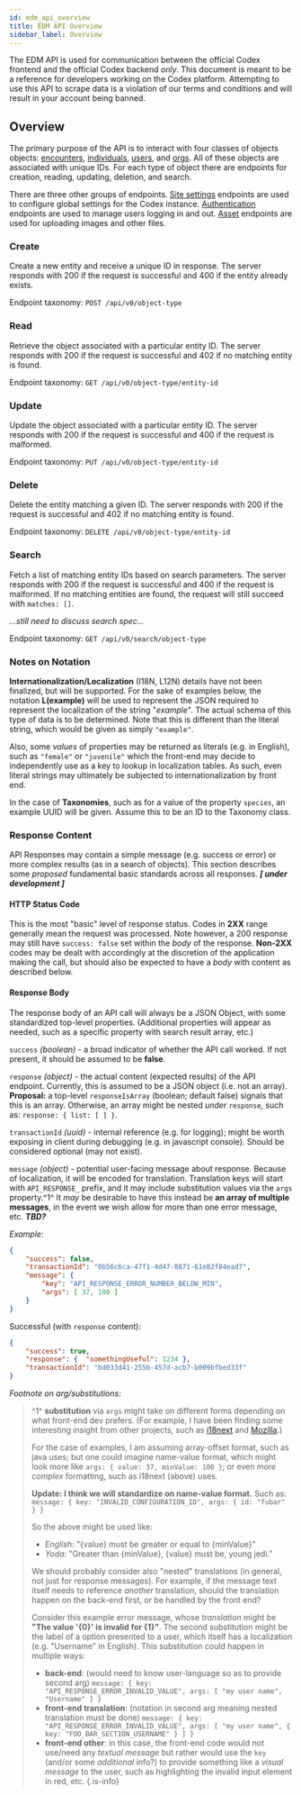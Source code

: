 ```yaml
---
id: edm_api_overview
title: EDM API Overview
sidebar_label: Overview
---
```


The EDM API is used for communication between the official Codex frontend and the official Codex backend _only_. This document is meant to be a reference for developers working on the Codex platform. Attempting to use this API to scrape data is a violation of our terms and conditions and will result in your account being banned. 

## Overview
The primary purpose of the API is to interact with four classes of objects objects: [encounters](/docs/developers/edmapi/encounter), [individuals](/docs/developers/edmapi/individual), [users](/docs/developers/edmapi/user), and [orgs](/docs/developers/edmapi/org). All of these objects are associated with unique IDs. For each type of object there are endpoints for creation, reading, updating, deletion, and search.

There are three other groups of endpoints. [Site settings](/docs/developers/edmapi/site_settings) endpoints are used to configure global settings for the Codex instance. [Authentication](/docs/developers/edmapi/authentication) endpoints are used to manage users logging in and out. [Asset](/docs/developers/edmapi/assets) endpoints are used for uploading images and other files.

### Create
Create a new entity and receive a unique ID in response. The server responds with 200 if the request is successful and 400 if the entity already exists.

Endpoint taxonomy: `POST /api/v0/object-type`

### Read
Retrieve the object associated with a particular entity ID. The server responds with 200 if the request is successful and 402 if no matching entity is found.

Endpoint taxonomy: `GET /api/v0/object-type/entity-id`

### Update
Update the object associated with a particular entity ID. The server responds with 200 if the request is successful and 400 if the request is malformed. 

Endpoint taxonomy: `PUT /api/v0/object-type/entity-id`

### Delete
Delete the entity matching a given ID. The server responds with 200 if the request is successful and 402 if no matching entity is found.

Endpoint taxonomy: `DELETE /api/v0/object-type/entity-id`

### Search
Fetch a list of matching entity IDs based on search parameters. The server responds with 200 if the request is successful and 400 if the request is malformed. If no matching entities are found, the request will still succeed with `matches: []`.

*...still need to discuss search spec...*

Endpoint taxonomy: `GET /api/v0/search/object-type`

### Notes on Notation

**Internationalization/Localization** (I18N, L12N) details have not been finalized, but will be supported.  For the sake of examples below, the notation **L(example)** will be used to represent the JSON required to represent the localization of the string "*example*".  The actual schema of this type of data is to be determined.  Note that this is different than the literal string, which would be given as simply `"example"`.

Also, some *values* of properties may be returned as literals (e.g. in English), such as `"female"` or `"juvenile"` which the front-end may decide to independently use as a key to lookup in localization tables.  As such, even literal strings may ultimately be subjected to internationalization by front end.

In the case of **Taxonomies**, such as for a value of the property `species`, an example UUID will be given.  Assume this to be an ID to the Taxonomy class.

### Response Content

API Responses may contain a simple message (e.g. success or error) or more complex results (as in a search of objects).  This section describes some *proposed* fundamental basic standards across all responses.  ***[ under development ]***

#### HTTP Status Code
This is the most "basic" level of response status.  Codes in **2XX** range generally mean the request was processed.  Note however, a 200 response may still have `success: false` set within the *body* of the response.  **Non-2XX** codes may be dealt with accordingly at the discretion of the application making the call, but should also be expected to have a *body* with content as described below.

#### Response Body
The response body of an API call will always be a JSON Object, with some standardized top-level properties.  (Additional properties will appear as needed, such as a specific property with search result array, etc.)

`success` *(boolean)* - a broad indicator of whether the API call worked.  If not present, it should be assumed to be **false**.

`response` *(object)* - the actual content (expected results) of the API endpoint.  Currently, this is assumed to be a JSON object (i.e. not an array).  **Proposal:** a top-level `responseIsArray` (boolean; default false) signals that this is an array.  Otherwise, an array might be nested *under* `response`, such as:  `response: { list: [ ] }`.

`transactionId` *(uuid)* - internal reference (e.g. for logging); might be worth exposing in client during debugging (e.g. in javascript console). Should be considered optional (may not exist).

`message` *(object)* - potential user-facing message about response.  Because of localization, it will be encoded for translation.  Translation keys will start with `API_RESPONSE_` prefix, and it may include substitution values via the `args` property.^1^  It *may* be desirable to have this instead be **an array of multiple messages**, in the event we wish allow for more than one error message, etc.  ***TBD?***

*Example:*

```json
{
    "success": false,
    "transactionId": "0b56c6ca-47f1-4d47-8871-61e82f84ead7",
    "message": {
        "key": "API_RESPONSE_ERROR_NUMBER_BELOW_MIN",
        "args": [ 37, 100 ]
    }
}
```
Successful (with `response` content):
```json
{
    "success": true,
    "response": {  "somethingUseful": 1234 },
    "transactionId": "bd033d41-255b-457d-acb7-b009bfbed33f"
}
```

*Footnote on arg/substitutions:*
> ^1^ **substitution** via `args` might take on different forms depending on what front-end dev prefers.  (For example, I have been finding some interesting insight from other projects, such as [i18next](https://www.i18next.com/translation-function/formatting) and [Mozilla](https://developer.mozilla.org/en-US/docs/Mozilla/Add-ons/WebExtensions/Internationalization).)
>
> For the case of examples, I am assuming array-offset format, such as java uses; but one could imagine name-value format, which might look more like `args: { value: 37, minValue: 100 }`; or even *more complex* formatting, such as i18next (above) uses.
>
> **Update: I think we will standardize on name-value format.** Such as: `message: { key: "INVALID_CONFIGURATION_ID", args: { id: "fubar" } }`
>
> So the above might be used like:
> - *English*: "{value} must be greater or equal to {minValue}"
> - *Yoda*: "Greater than {minValue}, {value} must be, young jedi."
>
> We should probably consider also "nested" translations (in general, not just for response messages).  For example, if the message text itself needs to reference *another* translation, should the translation happen on the back-end first, or be handled by the front end?
>
> Consider this example error message, whose *translation* might be **"The value '{0}' is invalid for {1}"**.  The second substitution might be the label of a option presented to a user, which itself has a localization (e.g. "Username" in English).  This substitution could happen in multiple ways:
>
> - **back-end**: (would need to know user-language so as to provide second arg) `message: { key: "API_RESPONSE_ERROR_INVALID_VALUE", args: [ "my user name", "Username" ] }`
> - **front-end translation**: (notation in second arg meaning nested translation must be done) `message: { key: "API_RESPONSE_ERROR_INVALID_VALUE", args: [ "my user name", { key: "FOO_BAR_SECTION_USERNAME" } ] }`
> - **front-end other**: in this case, the front-end code would not use/need any *textual message* but rather would use the `key` (and/or some *additional* info?) to provide something like a *visual message* to the user, such as highlighting the invalid input element in red, etc.
{.is-info}

